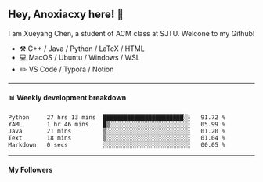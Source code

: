 <!--
**Anoxiacxy/Anoxiacxy** is a ✨ _special_ ✨ repository because its `README.md` (this file) appears on your GitHub profile.

Here are some ideas to get you started:

- 🔭 I’m currently working on ...
- 🌱 I’m currently learning ...
- 👯 I’m looking to collaborate on ...
- 🤔 I’m looking for help with ...
- 💬 Ask me about ...
- 📫 How to reach me: ...
- 😄 Pronouns: ...
- ⚡ Fun fact: ...
-->

## Hey, Anoxiacxy here! :wave:

I am Xueyang Chen, a student of ACM class at SJTU. Welcone to my Github!

-   :hammer_and_pick: C++ / Java / Python / LaTeX / HTML
-   :computer: MacOS / Ubuntu / Windows / WSL
-   :pencil2: VS Code / Typora / Notion



<!--
#### :sparkles: My followers
-->

<!--START_SECTION:top-followers-->
<!--END_SECTION:top-followers-->

---

#### :bar_chart: Weekly development breakdown

<!--START_SECTION:waka-->

```text
Python     27 hrs 13 mins  ███████████████████████░░   91.72 %
YAML       1 hr 46 mins    █▒░░░░░░░░░░░░░░░░░░░░░░░   05.99 %
Java       21 mins         ▒░░░░░░░░░░░░░░░░░░░░░░░░   01.20 %
Text       18 mins         ▒░░░░░░░░░░░░░░░░░░░░░░░░   01.04 %
Markdown   0 secs          ░░░░░░░░░░░░░░░░░░░░░░░░░   00.05 %
```

<!--END_SECTION:waka-->

---

#### My Followers
<!--START_SECTION:top-followers-->
<!--END_SECTION:top-followers-->
